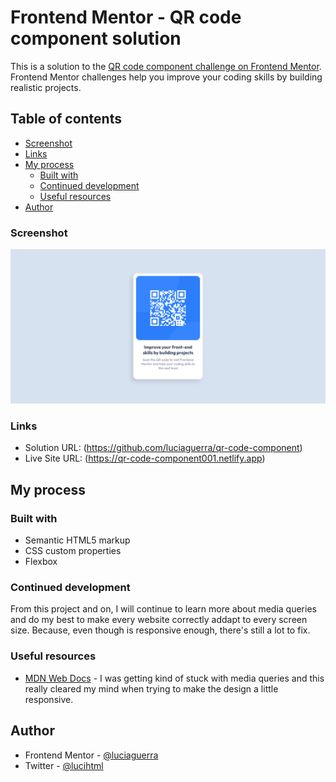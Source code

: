 # Frontend Mentor - QR code component solution

This is a solution to the [QR code component challenge on Frontend Mentor](https://www.frontendmentor.io/challenges/qr-code-component-iux_sIO_H). Frontend Mentor challenges help you improve your coding skills by building realistic projects. 

## Table of contents

  - [Screenshot](#screenshot)
  - [Links](#links)
- [My process](#my-process)
  - [Built with](#built-with)
  - [Continued development](#continued-development)
  - [Useful resources](#useful-resources)
- [Author](#author)

### Screenshot

![](screenshot.png)

### Links

- Solution URL: (https://github.com/luciaguerra/qr-code-component)
- Live Site URL: (https://qr-code-component001.netlify.app)

## My process

### Built with

- Semantic HTML5 markup
- CSS custom properties
- Flexbox


### Continued development

From this project and on, I will continue to learn more about media queries and do my best to make every website correctly addapt to every screen size. Because, even though is responsive enough, there's still a lot to fix.

### Useful resources

- [MDN Web Docs](https://developer.mozilla.org/es/docs/Web/CSS/Media_Queries/Using_media_queries) - I was getting kind of stuck with media queries and this really cleared my mind when trying to make the design a little responsive.

## Author

- Frontend Mentor - [@luciaguerra](https://www.frontendmentor.io/profile/luciaguerra)
- Twitter - [@lucihtml](https://www.twitter.com/lucihtml)

